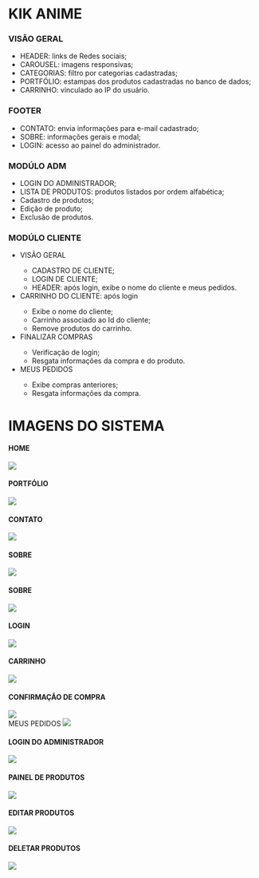 <h1> KIK ANIME </h1>

<h3> VISÃO GERAL</h3>
<ul>
    <li> HEADER: links de Redes sociais; </li>
    <li> CAROUSEL: imagens responsivas; </li>
    <li> CATEGORIAS: filtro por categorias cadastradas; </li>
    <li> PORTFÓLIO: estampas dos produtos cadastradas no banco de dados; </li>
    <li> CARRINHO: vinculado ao IP do usuário. </li> 
</ul>

<h3> FOOTER </h3>
<ul>
    <li> CONTATO: envia informações para e-mail cadastrado; </li>
    <li> SOBRE: informações gerais e modal; </li>
    <li> LOGIN: acesso ao painel do administrador. </li>
</ul>

<h3> MODÚLO ADM </h3>
<ul>
    <li> LOGIN  DO ADMINISTRADOR; </li>
    <li> LISTA DE PRODUTOS: produtos listados por ordem alfabética; </li>
    <li> Cadastro de produtos; </li>
    <li> Edição de produto; </li>
    <li> Exclusão de produtos.</li>
</ul>

<h3> MODÚLO CLIENTE </h3>
<ul>
    <li> VISÃO GERAL </li>
    <ul>
    <li> CADASTRO DE CLIENTE; </li>
    <li> LOGIN DE CLIENTE; </li>
    <li> HEADER: após login, exibe o nome do cliente e meus pedidos.</li> 
    </ul>
    <li> CARRINHO DO CLIENTE: após login </li>
    <ul>
    <li> Exibe o nome do cliente; </li>
    <li> Carrinho associado ao Id do cliente; </li>
    <li> Remove produtos do carrinho. </li>
    </ul>
    <li> FINALIZAR COMPRAS </li>
    <ul>
    <li> Verificação de login; </li>
    <li> Resgata informações da compra e do produto. </li>
    </ul>
    <li> MEUS PEDIDOS </li>
    <ul>
    <li> Exibe compras anteriores; </li>
    <li> Resgata informações da compra. </li>
    </ul>
</ul>
  
<h1> IMAGENS DO SISTEMA </h1>
<h4> HOME </h4>
<img src="img-system/1.png">
<br>
<h4> PORTFÓLIO </h4>
<img src="img-system/2.png">
<br>
<h4> CONTATO </h4>
<img src="img-system/3.png">
<br>
<h4> SOBRE </h4>
<img src="img-system/4.png">
<br>
<h4> SOBRE </h4>
<img src="img-system/5.png">
<br>
<h4> LOGIN </h4>
<img src="img-system/6.png">
<br>
<h4> CARRINHO </h4>
<img src="img-system/7.png">
<br>
<h4> CONFIRMAÇÃO DE COMPRA </h4>
<img src="img-system/8.png">
<br
<h4> MEUS PEDIDOS </h4>
<img src="img-system/9.png">
<br>
<h4> LOGIN DO ADMINISTRADOR </h4>
<img src="img-system/10.png">
<br>
<h4> PAINEL DE PRODUTOS </h4>
<img src="img-system/11.png">
<br>
<h4> EDITAR PRODUTOS </h4>
<img src="img-system/12.png">
<br>
<h4> DELETAR PRODUTOS </h4>
<img src="img-system/13.png">

